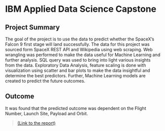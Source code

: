 # IBM Applied Data Science Capstone

## Project Summary
The goal of the project is to use the data to predict whether the SpaceX’s Falcon 9 first stage will land successfully. The data for this project was sourced form SpaceX REST API and Wikipedia using web scraping. Web wrangling was performed to make the data useful for Machine Learning and further analysis. SQL query was used to bring into light various insights from the data. Exploratory Data Analysis, feature scaling is done with visualization using scatter and bar plots to make the data insightful and determine the best predictors. Further, Machine Learning models are created to predict the future outcomes. 

## Outcome 
It was found that the predicted outcome was dependent on the Flight Number, Launch Site, Payload and Orbit.

  >[(Link to the report)](https://github.com/Zayd1602/IBM-Applied-Data-Science-Capstone/blob/main/Mohammad-Zayd-IBM-DS-Capstone-Report.pdf)
